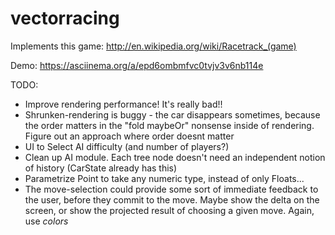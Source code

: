 vectorracing
============

Implements this game:
http://en.wikipedia.org/wiki/Racetrack_(game)

Demo:
https://asciinema.org/a/epd6ombmfvc0tvjv3v6nb114e

TODO:

* Improve rendering performance! It's really bad!!
* Shrunken-rendering is buggy - the car disappears sometimes, because the order matters in the "fold maybeOr" nonsense inside of rendering.  Figure out an approach where order doesnt matter
* UI to Select AI difficulty (and number of players?)
* Clean up AI module.  Each tree node doesn't need an independent notion of history (CarState already has this)
* Parametrize Point to take any numeric type, instead of only Floats...
* The move-selection could provide some sort of immediate feedback to the user, before they commit to the move.  Maybe show the delta on the screen, or show the projected result of choosing a given move.  Again, use *colors*
